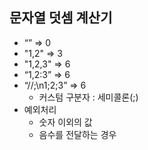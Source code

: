 ## 문자열 덧셈 계산기

- “” => 0
- "1,2" => 3
- "1,2,3" => 6
- “1,2:3” => 6
- “//;\n1;2;3” => 6
  - 커스텀 구분자 : 세미콜론(;)
- 예외처리
  - 숫자 이외의 값
  - 음수를 전달하는 경우